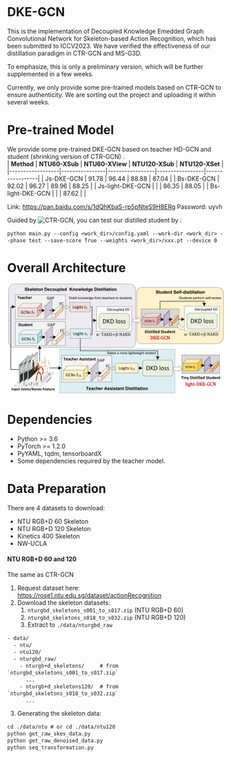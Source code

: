 # DKE-GCN

This is the implementation of Decoupled Knowledge Emedded Graph Convolutional Network for Skeleton-based Action Recognition, which has been submitted to ICCV2023. We have verified the effectiveness of our distillation paradigm in CTR-GCN and MS-G3D.

To emphasize, this is only a preliminary version, which will be further supplemented in a few weeks.

Currently, we only provide some pre-trained models based on CTR-GCN to ensure authenticity.  We are sorting out the project and uploading it within several weeks.


# Pre-trained Model

We  provide some pre-trained DKE-GCN  based on teacher HD-GCN and student (shrinking version of CTR-GCN) .  
| **Method**       | **NTU60-XSub** | **NTU60-XView** | **NTU120-XSub** | **NTU120-XSet** |
|------------------|----------------|-----------------|-----------------|-----------------|
| Js-DKE-GCN       | 91.78          | 96.44           | 88.88           | 87.04           |
| Bs-DKE-GCN       | 92.02          | 96.27           | 89.96           | 88.25           |
| Js-light-DKE-GCN |                |                 | 86.35           | 88.05           |
| Bs-light-DKE-GCN |                |                 | 87.62           |                 |

Link: https://pan.baidu.com/s/1dQhKbaS-rp5pNteS9H8ERg 
Password: uyvh

Guided by ![CTR-GCN](https://github.com/Uason-Chen/CTR-GCN), you can test our distilled student  by :

```
python main.py --config <work_dir>/config.yaml --work-dir <work_dir> --phase test --save-score True --weights <work_dir>/xxx.pt --device 0
```

# Overall Architecture

![](https://github.com/lya19971103/DKE-GCN/blob/main/OA.png)

# Dependencies

+ Python >= 3.6
+ PyTorch >= 1.2.0
+ PyYAML, tqdm, tensorboardX
+ Some dependencies required by the teacher model.

# Data Preparation

There are 4 datasets to download:

- NTU RGB+D 60 Skeleton
- NTU RGB+D 120 Skeleton
- Kinetics 400 Skeleton
- NW-UCLA

#### NTU RGB+D 60 and 120 

The same as CTR-GCN

1. Request dataset here: https://rose1.ntu.edu.sg/dataset/actionRecognition
2. Download the skeleton datasets:
   1. `nturgbd_skeletons_s001_to_s017.zip` (NTU RGB+D 60)
   2. `nturgbd_skeletons_s018_to_s032.zip` (NTU RGB+D 120)
   3. Extract  to `./data/nturgbd_raw`

```
- data/
  - ntu/
  - ntu120/
  - nturgbd_raw/
    - nturgb+d_skeletons/     # from `nturgbd_skeletons_s001_to_s017.zip`
      ...
    - nturgb+d_skeletons120/  # from `nturgbd_skeletons_s018_to_s032.zip`
      ...
```

3. Generating the skeleton data:

```
cd ./data/ntu # or cd ./data/ntu120
python get_raw_skes_data.py
python get_raw_denoised_data.py
python seq_transformation.py
```


